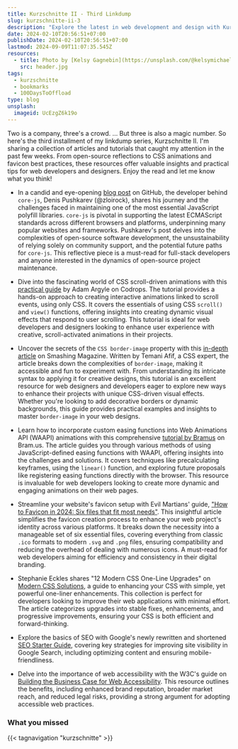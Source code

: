 ```yaml
---
title: Kurzschnitte II - Third Linkdump
slug: kurzschnitte-ii-3
description: "Explore the latest in web development and design with Kurzschnitte II: from open-source insights to CSS animations and favicon tips. Dive in now!"
date: 2024-02-10T20:56:51+07:00
publishDate: 2024-02-10T20:56:51+07:00
lastmod: 2024-09-09T11:07:35.545Z
resources:
  - title: Photo by [Kelsy Gagnebin](https://unsplash.com/@kelsymichael) via [Unsplash](https://unsplash.com/)
    src: header.jpg
tags:
  - kurzschnitte
  - bookmarks
  - 100DaysToOffload
type: blog
unsplash:
  imageid: UcEzgZ6k19o
---
```


Two is a company, three's a crowd. … But three is also a magic number. So here's the third installment of my linkdump series, Kurzschnitte II. I'm sharing a collection of articles and tutorials that caught my attention in the past few weeks. From open-source reflections to CSS animations and favicon best practices, these resources offer valuable insights and practical tips for web developers and designers. Enjoy the read and let me know what you think!

- In a candid and eye-opening [blog post](https://github.com/zloirock/core-js/blob/master/docs/2023-02-14-so-whats-next.md) on GitHub, the developer behind `core-js`, Denis Pushkarev (@zloirock), shares his journey and the challenges faced in maintaining one of the most essential JavaScript polyfill libraries. `core-js` is pivotal in supporting the latest ECMAScript standards across different browsers and platforms, underpinning many popular websites and frameworks. Pushkarev's post delves into the complexities of open-source software development, the unsustainability of relying solely on community support, and the potential future paths for `core-js`. This reflective piece is a must-read for full-stack developers and anyone interested in the dynamics of open-source project maintenance.

- Dive into the fascinating world of CSS scroll-driven animations with this [practical guide](https://tympanus.net/codrops/2024/01/17/a-practical-introduction-to-scroll-driven-animations-with-css-scroll-and-view/) by Adam Argyle on Codrops. The tutorial provides a hands-on approach to creating interactive animations linked to scroll events, using only CSS. It covers the essentials of using CSS `scroll()` and `view()` functions, offering insights into creating dynamic visual effects that respond to user scrolling. This tutorial is ideal for web developers and designers looking to enhance user experience with creative, scroll-activated animations in their projects.

- Uncover the secrets of the `CSS border-image` property with this [in-depth article](https://www.smashingmagazine.com/2024/01/css-border-image-property/) on Smashing Magazine. Written by Temani Afif, a CSS expert, the article breaks down the complexities of `border-image`, making it accessible and fun to experiment with. From understanding its intricate syntax to applying it for creative designs, this tutorial is an excellent resource for web designers and developers eager to explore new ways to enhance their projects with unique CSS-driven visual effects. Whether you're looking to add decorative borders or dynamic backgrounds, this guide provides practical examples and insights to master `border-image` in your web designs.

- Learn how to incorporate custom easing functions into Web Animations API (WAAPI) animations with this comprehensive [tutorial by Bramus](https://www.bram.us/2024/01/12/waapi-custom-easing-function/) on Bram.us. The article guides you through various methods of using JavaScript-defined easing functions with WAAPI, offering insights into the challenges and solutions. It covers techniques like precalculating keyframes, using the `linear()` function, and exploring future proposals like registering easing functions directly with the browser. This resource is invaluable for web developers looking to create more dynamic and engaging animations on their web pages.

- Streamline your website's favicon setup with Evil Martians' guide, ["How to Favicon in 2024: Six files that fit most needs"](https://evilmartians.com/chronicles/how-to-favicon-in-2021-six-files-that-fit-most-needs). This insightful article simplifies the favicon creation process to enhance your web project's identity across various platforms. It breaks down the necessity into a manageable set of six essential files, covering everything from classic `.ico` formats to modern `.svg` and `.png` files, ensuring compatibility and reducing the overhead of dealing with numerous icons. A must-read for web developers aiming for efficiency and consistency in their digital branding.

- Stephanie Eckles shares "12 Modern CSS One-Line Upgrades" on [Modern CSS Solutions](https://moderncss.dev/12-modern-css-one-line-upgrades/), a guide to enhancing your CSS with simple, yet powerful one-liner enhancements. This collection is perfect for developers looking to improve their web applications with minimal effort. The article categorizes upgrades into stable fixes, enhancements, and progressive improvements, ensuring your CSS is both efficient and forward-thinking.

- Explore the basics of SEO with Google's newly rewritten and shortened [SEO Starter Guide](https://developers.google.com/search/docs/fundamentals/seo-starter-guide), covering key strategies for improving site visibility in Google Search, including optimizing content and ensuring mobile-friendliness.

- Delve into the importance of web accessibility with the W3C's guide on [Building the Business Case for Web Accessibility](https://www.w3.org/WAI/business-case/). This resource outlines the benefits, including enhanced brand reputation, broader market reach, and reduced legal risks, providing a strong argument for adopting accessible web practices.

### What you missed

{{< tagnavigation "kurzschnitte" >}}
